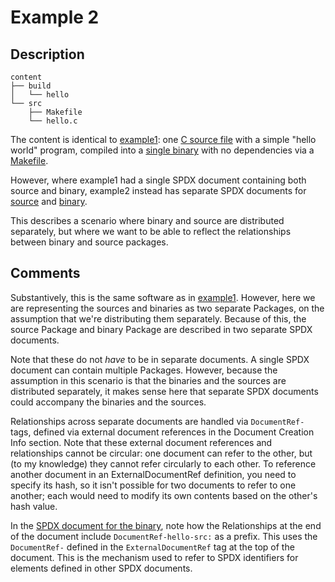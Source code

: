 # Example 2

## Description

```
content
├── build
│   └── hello
└── src
    ├── Makefile
    └── hello.c
```

The content is identical to [example1](../example1): one [C source file](content/src/hello.c) with a simple "hello world" program, compiled into a [single binary](content/build/hello) with no dependencies via a [Makefile](content/src/Makefile).

However, where example1 had a single SPDX document containing both source and binary, example2 instead has separate SPDX documents for [source](spdx/example2-src.spdx) and [binary](spdx/example2-bin.spdx).

This describes a scenario where binary and source are distributed separately, but where we want to be able to reflect the relationships between binary and source packages.

## Comments

Substantively, this is the same software as in [example1](../example).
However, here we are representing the sources and binaries as two separate Packages, on the assumption that we're distributing them separately.
Because of this, the source Package and binary Package are described in two separate SPDX documents.

Note that these do not _have_ to be in separate documents.
A single SPDX document can contain multiple Packages.
However, because the assumption in this scenario is that the binaries and the sources are distributed separately, it makes sense here that separate SPDX documents could accompany the binaries and the sources.

Relationships across separate documents are handled via `DocumentRef-` tags, defined via external document references in the Document Creation Info section.
Note that these external document references and relationships cannot be circular: one document can refer to the other, but (to my knowledge) they cannot refer circularly to each other.
To reference another document in an ExternalDocumentRef definition, you need to specify its hash, so it isn't possible for two documents to refer to one another; each would need to modify its own contents based on the other's hash value.

In the [SPDX document for the binary](spdx/example2-bin.spdx), note how the Relationships at the end of the document include `DocumentRef-hello-src:` as a prefix.
This uses the `DocumentRef-` defined in the `ExternalDocumentRef` tag at the top of the document.
This is the mechanism used to refer to SPDX identifiers for elements defined in other SPDX documents.
